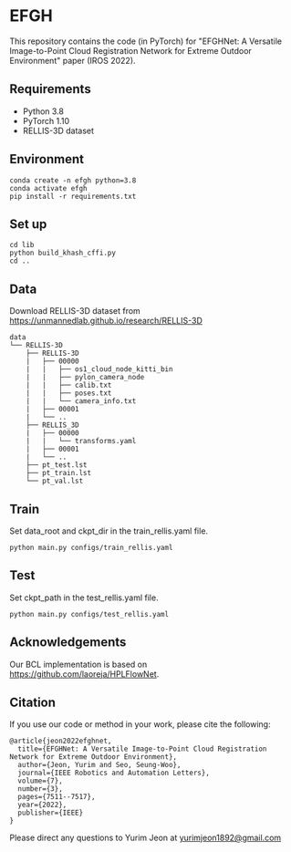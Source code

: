 
# EFGH

This repository contains the code (in PyTorch) for "EFGHNet: A Versatile Image-to-Point Cloud Registration Network for Extreme Outdoor Environment" paper (IROS 2022).

## Requirements

* Python 3.8
* PyTorch 1.10
* RELLIS-3D dataset

## Environment

```
conda create -n efgh python=3.8
conda activate efgh
pip install -r requirements.txt
```

## Set up
```
cd lib 
python build_khash_cffi.py 
cd ..
```

## Data
Download RELLIS-3D dataset from https://unmannedlab.github.io/research/RELLIS-3D
```
data
└── RELLIS-3D
    ├── RELLIS-3D
    |   ├── 00000
    |   |   ├── os1_cloud_node_kitti_bin
    |   |   ├── pylon_camera_node
    |   |   ├── calib.txt
    |   |   ├── poses.txt
    |   |   └── camera_info.txt    
    |   ├── 00001
    |   └── ..
    ├── RELLIS_3D
    |   ├── 00000
    |   |   └── transforms.yaml
    |   ├── 00001
    |   └── ..
    ├── pt_test.lst
    ├── pt_train.lst
    └── pt_val.lst
```

## Train
Set data_root and ckpt_dir in the train_rellis.yaml file.
```
python main.py configs/train_rellis.yaml
```

## Test
Set ckpt_path in the test_rellis.yaml file.
```
python main.py configs/test_rellis.yaml
```

## Acknowledgements
Our BCL implementation is based on https://github.com/laoreja/HPLFlowNet. 

## Citation
If you use our code or method in your work, please cite the following:
```
@article{jeon2022efghnet,
  title={EFGHNet: A Versatile Image-to-Point Cloud Registration Network for Extreme Outdoor Environment},
  author={Jeon, Yurim and Seo, Seung-Woo},
  journal={IEEE Robotics and Automation Letters},
  volume={7},
  number={3},
  pages={7511--7517},
  year={2022},
  publisher={IEEE}
}
```
Please direct any questions to Yurim Jeon at yurimjeon1892@gmail.com
